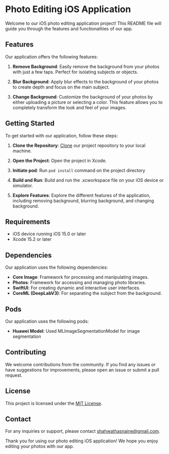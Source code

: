 # Photo Editing iOS Application

Welcome to our iOS photo editing application project! This README file will guide you through the features and functionalities of our app.

## Features

Our application offers the following features:

1. **Remove Background**: Easily remove the background from your photos with just a few taps. Perfect for isolating subjects or objects.

2. **Blur Background**: Apply blur effects to the background of your photos to create depth and focus on the main subject.

3. **Change Background**: Customize the background of your photos by either uploading a picture or selecting a color. This feature allows you to completely transform the look and feel of your images.

## Getting Started

To get started with our application, follow these steps:

1. **Clone the Repository**: [Clone](https://github.com/shas9/ios_PhotoEditing.git) our project repository to your local machine.

2. **Open the Project**: Open the project in Xcode.

3. **Initiate pod**: Run `pod install` command on the project directory

3. **Build and Run**: Build and run the .xcworkspace file on your iOS device or simulator.

4. **Explore Features**: Explore the different features of the application, including removing background, blurring background, and changing background.

## Requirements

- iOS device running iOS 15.0 or later
- Xcode 15.2 or later

## Dependencies

Our application uses the following dependencies:

- **Core Image**: Framework for processing and manipulating images.
- **Photos**: Framework for accessing and managing photo libraries.
- **SwiftUI**: For creating dynamic and interactive user interfaces.
- **CoreML (DeepLabV3)**: For separating the subject from the background.

## Pods

Our application uses the following pods:
- **Huawei Model**: Used MLImageSegmentationModel for image segmentation


## Contributing

We welcome contributions from the community. If you find any issues or have suggestions for improvements, please open an issue or submit a pull request.

## License

This project is licensed under the [MIT License](LICENSE).

## Contact

For any inquiries or support, please contact [shahwathasnaine@gmail.com](shahwathasnaine@gmail.com).

Thank you for using our photo editing iOS application! We hope you enjoy editing your photos with our app.
